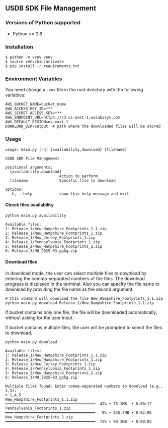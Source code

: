 ## USDB SDK File Management

### Versions of Python supported
- Python >= 3.8

### Installation
```
$ python -m venv venv
$ source venv/bin/activate
$ pip install -r requirements.txt
```

### Environment Variables

You need change a `.env` file in the root directory with the following variables:

```
AWS_BUCKET_NAME=bucket_name
AWS_ACCESS_KEY_ID=***
AWS_SECRET_ACCESS_KEY=***
AWS_ENDPOINT_URL=https://s3.us-east-1.wasabisys.com
AWS_DEFAULT_REGION=us-east-1
DOWNLOAD_DIR=output  # path where the downloaded files will be stored
```

### Usage
```
usage: main.py [-h] {availability,download} [filename]

USDB SDK File Management

positional arguments:
  {availability,download}
                        Action to perform
  filename              Specific file to download

options:
  -h, --help            show this help message and exit
```

#### Check files availability
```
python main.py availability

Available files:
1: Release_1/New_Hampshire_Footprints_1.1.zip
2: Release_1/New_Hampshire_Footprints_1.zip
3: Release_1/New_Jersey_Footprints_1.zip
4: Release_1/Pennsylvania_Footprints_1.zip
5: Release_2/New_Hampshire_Footprints_2.zip
6: Release_3/NH_2025-03_gpkg.zip
```

#### Download files

In download mode, the user can select multiple files to download by entering the comma-separated numbers of the files. The download progress is displayed in the terminal.
Also you can specify the file name to download by providing the file name as the second argument.
```
# this command will download the file New_Hampshire_Footprints_1.1.zip
python main.py download Release_1/New_Hampshire_Footprints_1.1.zip
```

If bucket contains only one file, the file will be downloaded automatically, without asking for the user input.

If bucket contains multiple files, the user will be prompted to select the files to download.


```
python main.py download

Available files:
1: Release_1/New_Hampshire_Footprints_1.1.zip
2: Release_1/New_Hampshire_Footprints_1.zip
3: Release_1/New_Jersey_Footprints_1.zip
4: Release_1/Pennsylvania_Footprints_1.zip
5: Release_2/New_Hampshire_Footprints_2.zip
6: Release_3/NH_2025-03_gpkg.zip

Multiple files found. Enter comma-separated numbers to download (e.g., 1,3):
> 1,4,5
New_Hampshire_Footprints_1.1.zip ━━━━━━━━━━━━━━━━╺━━━━━━━━━━━━━━━━━━━━━━━  41% • 73.1MB  • 0:00:12
Pennsylvania_Footprints_1.zip    ━━━╸━━━━━━━━━━━━━━━━━━━━━━━━━━━━━━━━━━━━   9% • 835.7MB • 0:02:06
New_Hampshire_Footprints_2.zip   ━━━━━━━━━━━━━━━━━━━━━━━━━━━━╸━━━━━━━━━━━  72% • 90.3MB  • 0:00:05
```
